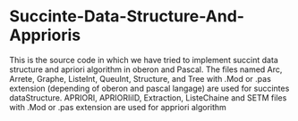 # Succinte-Data-Structure-And-Apprioris
This is the source code in which  we have tried to implement succint data structure and apriori algorithm in oberon and Pascal.
The files named Arc, Arrete, Graphe, ListeInt, QueuInt, Structure, and Tree with .Mod or .pas extension (depending of oberon and pascal langage) are used for succintes dataStructure.
APRIORI, APRIORIiID, Extraction, ListeChaine and SETM files with .Mod or .pas extension are used for appriori algorithm    
